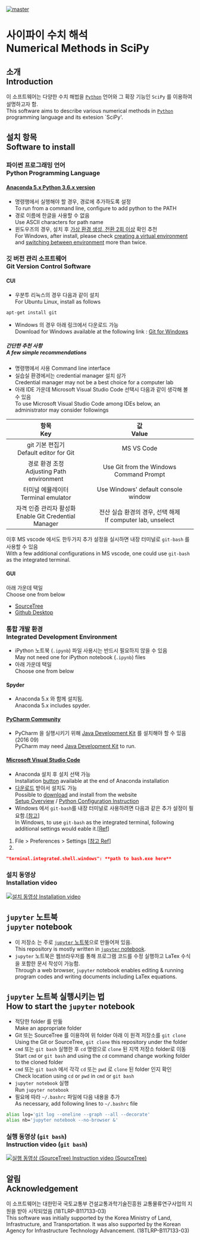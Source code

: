 [![master](https://api.travis-ci.org/kangwonlee/nmisp.svg?branch=master)](https://travis-ci.org/kangwonlee/nmisp/branches)

# 사이파이 수치 해석<br>Numerical Methods in SciPy

## 소개<br>Introduction

이 소프트웨어는 다양한 수치 해법을 [`Python`](https://ko.wikipedia.org/wiki/%ED%8C%8C%EC%9D%B4%EC%8D%AC) 언어와 그 확장 기능인 `SciPy` 를 이용하여 설명하고자 함.<br>
This software aims to describe various numerical methods in [`Python`](https://en.wikipedia.org/wiki/Python_%28programming_language%29) programming language and its extesion `SciPy'.

## 설치 항목<br>Software to install

### 파이썬 프로그래밍 언어<br>Python Programming Language

#### [Anaconda 5.x Python 3.6.x version](https://www.anaconda.com/distribution/) <br>

* 명령행에서 실행해야 할 경우, 경로에 추가하도록 설정<br>To run from a command line, configure to add python to the PATH
* 경로 이름에 한글을 사용할 수 없음<br>Use ASCII characters for path name
* 윈도우즈의 경우, 설치 후 [가상 환경 생성, 전환 2회 이상](https://graspthegist.com/post/learn-conda-1/) 확인 추천<br>For Windows, after install, please check [creating a virtual environment](https://conda.io/docs/user-guide/tasks/manage-environments.html#creating-an-environment-with-commands) and [switching between environment](https://conda.io/docs/user-guide/tasks/manage-environments.html#activating-an-environment) more than twice.

### 깃 버전 관리 소프트웨어<br>Git Version Control Software

#### CUI

* 우분투 리눅스의 경우 다음과 같이 설치<br>For Ubuntu Linux, install as follows

``` sh
apt-get install git
```

* Windows 의 경우 아래 링크에서 다운로드 가능<br>Download for Windows available at the following link :  [Git for Windows](https://git-scm.com/download/win)

##### 간단한 추천 사항<br>A few simple recommendations

* 명령행에서 사용 Command line interface<br>
* 실습실 환경에서는 credential manager 설치 삼가<br>Credential manager may not be a best choice for a computer lab
* 아래 IDE 가운데 Microsoft Visual Studio Code 선택시 다음과 같이 생각해 볼 수 있음<br>
To use Microsoft Visual Studio Code among IDEs below, an administrator may consider followings<br>

| 항목<br>Key | 값<br>Value |
|:-------:|:-------:|
| git 기본 편집기 <br> Default editor for Git | MS VS Code |
| 경로 환경 조정 <br> Adjusting Path environment | Use Git from the Windows Command Prompt |
| 터미널 에뮬레이터 <br>Terminal emulator | Use Windows' default console window |
| 자격 인증 관리자 활성화  <br> Enable Git Credential Manager | 전산 실습 환경의 경우, 선택 해제<br>If computer lab, unselect |

이후 MS vscode 에서도 한두가지 추가 설정을 실시하면 내장 터미널로 `git-bash` 를 사용할 수 있음<br>
With a few additional configurations in MS vscode, one could use `git-bash` as the integrated terminal.

#### GUI

아래 가운데 택일<br>Choose one from below 
* [SourceTree](https://www.sourcetreeapp.com/download/) 
* [Github Desktop](https://desktop.github.com/)

### 통합 개발 환경<br>Integrated Development Environment

* iPython 노트북 (`.ipynb`) 파일 사용시는 반드시 필요하지 않을 수 있음<br>May not need one for iPython notebook (`.ipynb`) files
* 아래 가운데 택일<br>Choose one from below 

#### Spyder

* Anaconda 5.x 와 함께 설치됨.<br>Anaconda 5.x includes spyder.

#### [PyCharm Community](https://www.jetbrains.com/pycharm/download/)

* PyCharm 을 실행시키기 위해 [Java Development Kit](http://www.oracle.com/technetwork/java/javase/downloads/index.html) 를 설치해야 할 수 있음 (2016 09)<br>
PyCharm may need [Java Development Kit](http://www.oracle.com/technetwork/java/javase/downloads/index.html) to run.

#### [Microsoft Visual Studio Code](https://code.visualstudio.com/download)

* Anaconda 설치 후 설치 선택 가능<br>
Installation [button](https://blogs.msdn.microsoft.com/pythonengineering/2018/02/15/visual-studio-code-is-now-shipping-with-anaconda/) available at the end of Anaconda installation<br>
* [다운로드](https://code.visualstudio.com/download) 받아서 설치도 가능<br>
Possible to [download](https://code.visualstudio.com/download) and install from the website<br>
[Setup Overview](https://code.visualstudio.com/docs/setup/setup-overview) / 
[Python Configuration Instruction](https://code.visualstudio.com/docs/python/python-tutorial)
* Windows 에서 `git-bash`를 내장 터미널로 사용하려면 다음과 같은 추가 설정이 필요함.\[[참고](https://code.visualstudio.com/docs/editor/integrated-terminal)\]<br>
In Windows, to use `git-bash` as the integrated terminal, following additional settings would eable it.\[[Ref](https://code.visualstudio.com/docs/editor/integrated-terminal)\]

1. File > Preferences > Settings [[참고 Ref](https://code.visualstudio.com/docs/getstarted/settings)\]
2. 
```json
"terminal.integrated.shell.windows": **path to bash.exe here**
```

### 설치 동영상<br>Installation video
[![설치 동영상 Installation video](https://i.ytimg.com/vi/NAQn1jQws3Q/hqdefault.jpg)](https://www.youtube.com/embed/videoseries?list=PLA6B0Lmr9oJNVqYMpfpbXxQCZxNrS1Xuo)

## `jupyter` 노트북<br>`jupyter` notebook

* 이 저장소 는 주로 [`jupyter` 노트북](http://blog.ncsoft.com/?p=21870)으로 만들어져 있음.<br>
This repository is mostly written in [`jupyter` notebook](http://arogozhnikov.github.io/2016/09/10/jupyter-features.html).<br>
* `jupyter` 노트북은 웹브라우저를 통해 프로그램 코드를 수정 실행하고 LaTex 수식을 포함한 문서 작성이 가능함.<br>
Through a web browser, `jupyter` notebook enables editing & running program codes and writing documents including LaTex equations.<br>

## `jupyter` 노트북 실행시키는 법<br>How to start the `jupyter` notebook

* 적당한 folder 를 만듦 <br> Make an appropriate folder
* Git 또는 SourceTree 를 이용하여 위 folder 아래 이 원격 저장소를 `git clone` <br> Using the Git or SourceTree, `git clone` this repository under the folder
* `cmd` 또는 `git bash` 실행한 후 `cd` 명령으로 `clone` 된 지역 저장소 folder로 이동 <br> Start `cmd` or `git bash` and using the `cd` command change working folder to the cloned folder
* `cmd` 또는 `git bash` 에서 각각 `cd` 또는 `pwd` 로 `clone` 된 folder 인지 확인 <br>Check location using `cd` or `pwd` in `cmd` or `git bash`
* `jupyter notebook` 실행 <br>Run `jupyter notebook`
* 필요에 따라 `~/.bashrc` 파일에 다음 내용을 추가<br>As necessary, add following lines to `~/.bashrc` file 


``` sh
alias log='git log --oneline --graph --all --decorate'
alias nb='jupyter notebook --no-browser &'
```

### 실행 동영상 (`git bash`) <br>Instruction video (`git bash`)

[![실행 동영상 (SourceTree) Instruction video (SourceTree)](https://i.ytimg.com/vi/El77Whu9UsE/hqdefault.jpg)](https://www.youtube.com/embed/videoseries?list=PLA6B0Lmr9oJO4x4NWWedfHnCOfelU3L39)

## 알림 <br> Acknowledgement

이 소프트웨어는 대한민국 국토교통부 건설교통과학기술진흥원 교통물류연구사업의 지원을 받아 시작되었음 (18TLRP-B117133-03)<br>
This software was initially supported by the Korea Ministry of Land, Infrastructure, and Transportation. It was also supported by the Korean Agency for Infrastructure Technology Advancement. (18TLRP-B117133-03)
